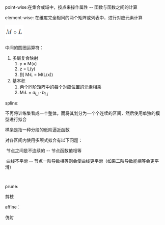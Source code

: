 point-wise:在集合或域中，按点来操作属性 -- 函数与函数之间的计算 

element-wise: 在维度完全相同的两个矩阵或列表中，进行对应元素计算





![在这里插入图片描述](image/words理解/20210307195558761.png)

中间的圆圈运算符：

1. 多层复合映射
   1. y = M(x)
   2. z = L(y)
   3. 则 M৹L = M(L(x))
2. 基本积
   1. 两个同阶矩阵中的每个对应位置的元素相乘
   2.  M৹L = $a_{i,j} \cdot b_{i,j}$





spline: 

不再将训练集看成一个整体，而将其划分为一个个连续的区间，然后使用单独的模型进行拟合

样条是指一种分段的低阶逼近函数

对各区间内使用多项式拟合有以下问题：

​	节点之间是不连续的 -- 节点函数值相等

​	曲线不平滑 -- 节点一阶导数相等则会使曲线更平滑（如果二阶导数能相等会更平滑）

​	



prune:

剪枝



affine：

仿射



